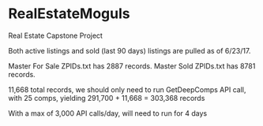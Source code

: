 # RealEstateMoguls
Real Estate Capstone Project

Both active listings and sold (last 90 days) listings are pulled as of 6/23/17.

Master For Sale ZPIDs.txt has 2887 records.
Master Sold ZPIDs.txt has 8781 records.

11,668 total records, we should only need to run GetDeepComps API call, with 25 comps, yielding 291,700 + 11,668 = 303,368 records

With a max of 3,000 API calls/day, will need to run for 4 days

